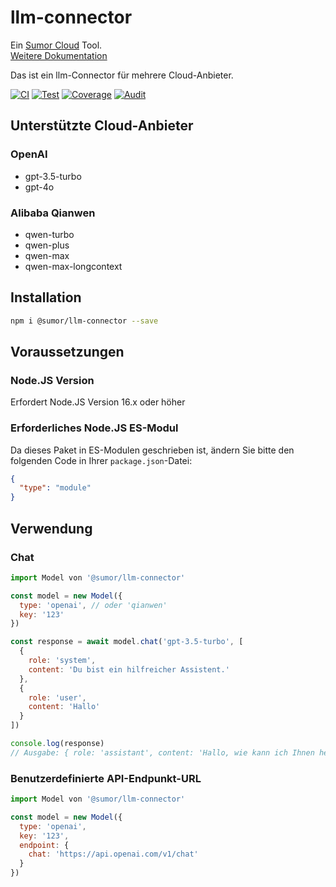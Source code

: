 # llm-connector

Ein [Sumor Cloud](https://sumor.cloud) Tool.  
[Weitere Dokumentation](https://sumor.cloud)

Das ist ein llm-Connector für mehrere Cloud-Anbieter.

[![CI](https://github.com/sumor-cloud/llm-connector/actions/workflows/ci.yml/badge.svg)](https://github.com/sumor-cloud/llm-connector/actions/workflows/ci.yml)
[![Test](https://github.com/sumor-cloud/llm-connector/actions/workflows/ut.yml/badge.svg)](https://github.com/sumor-cloud/llm-connector/actions/workflows/ut.yml)
[![Coverage](https://github.com/sumor-cloud/llm-connector/actions/workflows/coverage.yml/badge.svg)](https://github.com/sumor-cloud/llm-connector/actions/workflows/coverage.yml)
[![Audit](https://github.com/sumor-cloud/llm-connector/actions/workflows/audit.yml/badge.svg)](https://github.com/sumor-cloud/llm-connector/actions/workflows/audit.yml)

## Unterstützte Cloud-Anbieter

### OpenAI

- gpt-3.5-turbo
- gpt-4o

### Alibaba Qianwen

- qwen-turbo
- qwen-plus
- qwen-max
- qwen-max-longcontext

## Installation

```bash
npm i @sumor/llm-connector --save
```

## Voraussetzungen

### Node.JS Version

Erfordert Node.JS Version 16.x oder höher

### Erforderliches Node.JS ES-Modul

Da dieses Paket in ES-Modulen geschrieben ist,
ändern Sie bitte den folgenden Code in Ihrer `package.json`-Datei:

```json
{
  "type": "module"
}
```

## Verwendung

### Chat

```javascript
import Model von '@sumor/llm-connector'

const model = new Model({
  type: 'openai', // oder 'qianwen'
  key: '123'
})

const response = await model.chat('gpt-3.5-turbo', [
  {
    role: 'system',
    content: 'Du bist ein hilfreicher Assistent.'
  },
  {
    role: 'user',
    content: 'Hallo'
  }
])

console.log(response)
// Ausgabe: { role: 'assistant', content: 'Hallo, wie kann ich Ihnen heute helfen?' }
```

### Benutzerdefinierte API-Endpunkt-URL

```javascript
import Model von '@sumor/llm-connector'

const model = new Model({
  type: 'openai',
  key: '123',
  endpoint: {
    chat: 'https://api.openai.com/v1/chat'
  }
})
```
